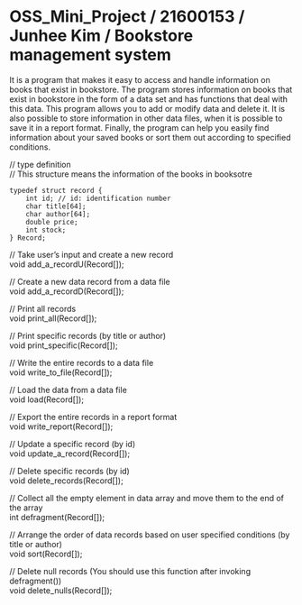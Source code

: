 # OSS_Mini_Project / 21600153 / Junhee Kim / Bookstore management system

It is a program that makes it easy to access and handle information on books that exist in bookstore.
The program stores information on books that exist in bookstore in the form of a data set and has functions that deal with this data.
This program allows you to add or modify data and delete it.
It is also possible to store information in other data files, when it is possible to save it in a report format.
Finally, the program can help you easily find information about your saved books or sort them out according to specified conditions.

// type definition   
// This structure means the information of the books in booksotre 

	typedef struct record {
		int id; // id: identification number   
  		char title[64];   
  		char author[64];   
  		double price;   
  		int stock;   
	} Record;

// Take user’s input and create a new record   
void add_a_recordU(Record[]);

// Create a new data record from a data file   
void add_a_recordD(Record[]);

// Print all records   
void print_all(Record[]);

// Print specific records (by title or author)   
void print_specific(Record[]);

// Write the entire records to a data file   
void write_to_file(Record[]);

// Load the data from a data file   
void load(Record[]);

// Export the entire records in a report format   
void write_report(Record[]);

// Update a specific record (by id)   
void update_a_record(Record[]);

// Delete specific records (by id)   
void delete_records(Record[]);

// Collect all the empty element in data array and move them to the end of the array   
int defragment(Record[]);

// Arrange the order of data records based on user specified conditions (by title or author)   
void sort(Record[]);

// Delete null records (You should use this function after invoking defragment())   
void delete_nulls(Record[]);
